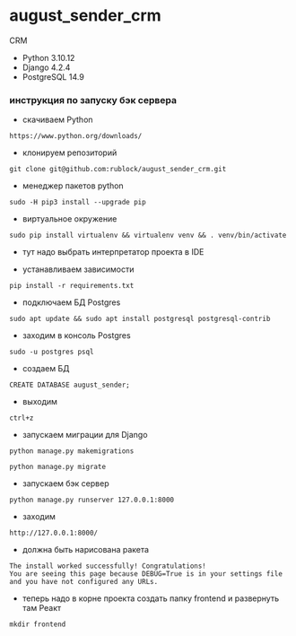 # august_sender_crm
CRM

* Python 3.10.12
* Django 4.2.4
* PostgreSQL 14.9

### инструкция по запуску бэк сервера

* скачиваем Python
```
https://www.python.org/downloads/
```
* клонируем репозиторий
```
git clone git@github.com:rublock/august_sender_crm.git
```
* менеджер пакетов python
```
sudo -H pip3 install --upgrade pip
```
* виртуальное окружение
```
sudo pip install virtualenv && virtualenv venv && . venv/bin/activate
```
* тут надо выбрать интерпретатор проекта в IDE

* устанавливаем зависимости
```
pip install -r requirements.txt
```
* подключаем БД Postgres
```
sudo apt update && sudo apt install postgresql postgresql-contrib
```
* заходим в консоль Postgres
```
sudo -u postgres psql
```
* создаем БД
```
CREATE DATABASE august_sender;
```
* выходим
```
ctrl+z
```
* запускаем миграции для Django
```
python manage.py makemigrations
```
```
python manage.py migrate
```
* запускаем бэк сервер
```
python manage.py runserver 127.0.0.1:8000
```
* заходим
```
http://127.0.0.1:8000/
```
* должна быть нарисована ракета 
```
The install worked successfully! Congratulations!
You are seeing this page because DEBUG=True is in your settings file and you have not configured any URLs.
```
* теперь надо в корне проекта создать папку frontend и развернуть там Реакт
```
mkdir frontend
```